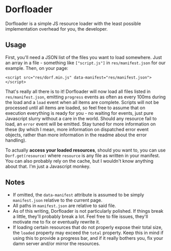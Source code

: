 # Dorfloader

Dorfloader is a simple JS resource loader with the least possible implementation overhead for you, the developer.

## Usage

First, you'll need a JSON list of the files you want to load somewhere. Just an array in a file - something like `["script.js"]` in `res/manifest.json` for our example. Then, on your page:

    <script src="res/dorf.min.js" data-manifest="res/manifest.json"></script>

That's really all there is to it! Dorfloader will now load all files listed in `res/manifest.json`, emitting `progress` events as often as every 100ms during the load and a `load` event when all items are complete. Scripts will not be processed until all items are loaded, so feel free to assume that on execution everything is ready for you - no waiting for events, just pure Javascript slurry without a care in the world. Should any resource fail to load, an `error` event will be emitted. Stay tuned for more information on these (by which I mean, more information on dispatched error event objects, rather than more information in the readme about the error handling).

To actually **access your loaded resources**, should you want to, you can use `Dorf.get(resource)` where `resource` is any file as written in your manifest. You can also probably rely on the cache, but I wouldn't know anything about that. I'm just a Javascript monkey.

## Notes

* If omitted, the `data-manifest` attribute is assumed to be simply `manifest.json` relative to the current page.
* All paths in `manifest.json` are relative to said file.
* As of this writing, Dorfloader is not particularly polished. If things break a little, they'll probably break a lot. Feel free to file issues, they'll motivate me to fix or eventually rewrite it.
* If loading certain resources that do not properly expose their total size, the `loaded` property may exceed the `total` property. Keep this in mind if using this to provide a progress bar, and if it really bothers you, fix your damn server and/or mirror the resources.
